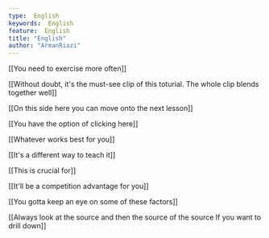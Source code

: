 ```yaml
---
type:  English
keywords:  English
feature:  English
title: "English"
author: "ArmanRiazi"
---
```



[[You need to exercise more often]]

[[Without doubt, it's the must-see clip of this toturial. The whole clip blends together well]]

[[On this side here you can move onto the next lesson]]

[[You have the option of clicking here]]

[[Whatever works best for you]]

[[It's a different way to teach it]]

[[This is crucial for]]

[[It'll be a competition advantage for you]]

[[You gotta keep an eye on some of these factors]]

[[Always look at the source and then the source of the source If you want to drill down]]
